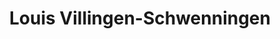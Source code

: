 ---
title: "Louis Villingen-Schwenningen"
url: /villingen-schwenningen/louis-villingen-schwenningen/
shop: Motorrad
---